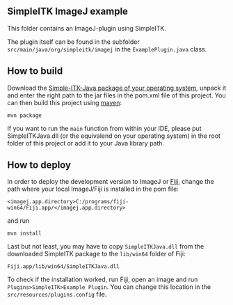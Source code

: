 ## SimpleITK ImageJ example
This folder contains an ImageJ-plugin using SimpleITK.

The plugin itself can be found in the subfolder `src/main/java/org/simpleitk/imagej` in the `ExamplePlugin.java` class.

## How to build
Download the [Simple-ITK-Java package of your operating system](https://github.com/SimpleITK/SimpleITK/releases),
unpack it and enter the right path to the jar files in the pom.xml file of this project. 
You can then build this project using [maven](https://maven.apache.org/):

```
mvn package
```

If you want to run the `main` function from within your IDE, please put SimpleITKJava.dll 
(or the equivalend on your operating system) in the root folder of this project or add it to your Java library path.

## How to deploy
In order to deploy the development version to ImageJ or [Fiji](https://fiji.sc), change the path where your local 
ImageJ/Fiji is installed in the pom file:
```
<imagej.app.directory>C:/programs/fiji-win64/Fiji.app/</imagej.app.directory>
```

and run 

```
mvn install
```

Last but not least, you may have to copy `SimpleITKJava.dll` from the downloaded SimpleITK package to the `lib/win64` folder of Fiji:
```
Fiji.app/lib/win64/SimpleITKJava.dll
```

To check if the installation worked, run Fiji, open an image and run `Plugins>SimpleITK>Example Plugin`. 
You can change this location in the `src/resources/plugins.config` file.
